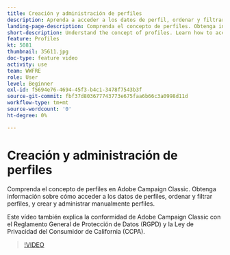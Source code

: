 ```yaml
---
title: Creación y administración de perfiles
description: Aprenda a acceder a los datos de perfil, ordenar y filtrar perfiles y crear y administrar perfiles manualmente. Comprenda el cumplimiento del Reglamento general de protección de datos (RGPD) y la Ley de privacidad del consumidor de California (CCPA).
landing-page-description: Comprenda el concepto de perfiles. Obtenga información sobre cómo acceder a los datos de perfiles, ordenar y filtrar perfiles, y crear y administrar manualmente perfiles. Obtenga información sobre el RGPD y la CCPA.
short-description: Understand the concept of profiles. Learn how to access profile data, sort and filter profiles and manually create and manage profiles. Learn about GDPR and CCPA.
feature: Profiles
kt: 5081
thumbnail: 35611.jpg
doc-type: feature video
activity: use
team: WWFRE
role: User
level: Beginner
exl-id: f5694e76-4694-45f3-b4c1-3478f7543b3f
source-git-commit: fbf37d803677743773e675faa6b66c3a0998d11d
workflow-type: tm+mt
source-wordcount: '0'
ht-degree: 0%

---
```


# Creación y administración de perfiles

Comprenda el concepto de perfiles en Adobe Campaign Classic. Obtenga información sobre cómo acceder a los datos de perfiles, ordenar y filtrar perfiles, y crear y administrar manualmente perfiles.

Este vídeo también explica la conformidad de Adobe Campaign Classic con el Reglamento General de Protección de Datos (RGPD) y la Ley de Privacidad del Consumidor de California (CCPA).

>[!VIDEO](https://video.tv.adobe.com/v/35611?quality=12)
